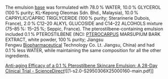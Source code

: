 The emulsion [base](https://www.sciencedirect.com/topics/pharmacology-toxicology-and-pharmaceutical-science/base "Learn more about base from ScienceDirect's AI-generated Topic Pages") was formulated with 78.0 % WATER, 10.0 % GLYCEROL (100 % purity; KL-Kepong Oleomas Sdn. Bhd., Malaysia), 10.0 % CAPRYLIC/CAPRIC TRIGLYCERIDE (100 % purity; Sterarinerie Dubois, France), 2.0 % C12–20 ALKYL GLUCOSIDE and C14–22 ALCOHOLS mixture (75–85 %: 15–25 %; Seppic, France). The pterostilbene-containing emulsion included 0.1 % PTEROSTILBENE (INCI: [PTEROCARPUS](https://www.sciencedirect.com/topics/pharmacology-toxicology-and-pharmaceutical-science/pterocarpus "Learn more about PTEROCARPUS from ScienceDirect's AI-generated Topic Pages") MARSUPIUM BARK EXTRACT, white powder, 100 % purity; Jiangsu Fengwu [Biopharmaceutical](https://www.sciencedirect.com/topics/medicine-and-dentistry/biopharmaceuticals "Learn more about Biopharmaceutical from ScienceDirect's AI-generated Topic Pages") Technology Co. Lt. Jiangsu, China) and had 0.1 % less WATER, while maintaining the same composition for all the other ingredients.

[Anti-aging Efficacy of a 0.1 % Pterostilbene Skincare Emulsion: A 28-Day Clinical Trial - ScienceDirect](https://www.sciencedirect.com/science/article/pii/S2950306X25000160?via%3Dihub)![[1-s2.0-S2950306X25000160-main.pdf]]